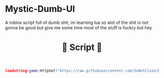 # Mystic-Dumb-UI
A roblox script full of dumb shit, im learning lua so alot of the shit is not gonna be good but give me some time
most of the stuff is fuckry but hey

<h1 align="center"> 📑 Script 📑<br>
<br></h1>

```lua
loadstring(game:HttpGet("https://raw.githubusercontent.com/SoNotClose/Mystic-Dumb-UI/main/MysticRobloxUi/Mystic.lua"))()
```

#
